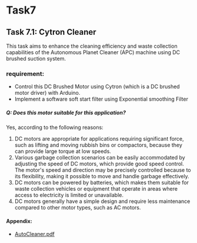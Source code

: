 # Task7


## Task 7.1: Cytron Cleaner
This task aims to enhance the cleaning efficiency and waste collection capabilities of the Autonomous Planet Cleaner (APC) machine using DC brushed suction system. 
### requirement:
- Control this DC Brushed Motor using Cytron (which is a DC brushed motor driver) with Arduino.
- Implement a software soft start filter using Exponential smoothing Filter
##### Q: Does this motor suitable for this application?
Yes, according to the following reasons:
1. DC motors are appropriate for applications requiring significant force, such as lifting and moving rubbish bins or compactors, because they can provide large torque at low speeds.
2. Various garbage collection scenarios can be easily accommodated by adjusting the speed of DC motors, which provide good speed control. The motor's speed and direction may be precisely controlled because to its flexibility, making it possible to move and handle garbage effectively.
3. DC motors can be powered by batteries, which makes them suitable for waste collection vehicles or equipment that operate in areas where access to electricity is limited or unavailable.
4. DC motors generally have a simple design and require less maintenance compared to other motor types, such as AC motors.


#### Appendix:
- [AutoCleaner.pdf](https://drive.google.com/file/d/1xwRPYvxFd_NoIq4Z7QiD3j5hEBikX-Ji/view)
